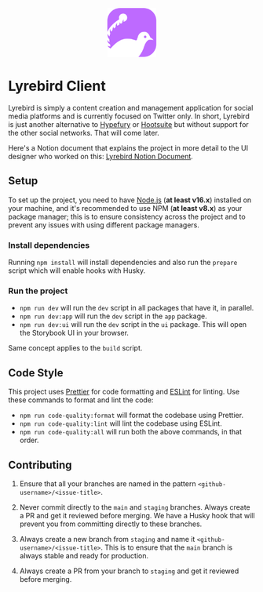 <div style="text-align: center;">
    <img src="./app/public/lyrebird-logo.svg" width="100" alt="Lyrebird logo" />
</div>

# Lyrebird Client

Lyrebird is simply a content creation and management application for social media platforms and is currently focused on
Twitter only. In short, Lyrebird is just another alternative to [Hypefury](https://hypefury.com) or
[Hootsuite](https://hootsuite.com) but without support for the other social networks. That will come later.

Here's a Notion document that explains the project in more detail to the UI designer who worked on
this: [Lyrebird Notion Document](https://www.notion.so/gyen/Lyrebird-A-Twitter-Content-Management-Software-6808d851058745099b444e52e6aa1471).

## Setup

To set up the project, you need to have [Node.js](https://nodejs.org/en/) (**at least v16.x**) installed on your
machine,
and it's recommended to use NPM (**at least v8.x**) as your package manager; this is to ensure consistency across the
project
and to prevent any issues with using different package managers.

### Install dependencies

Running `npm install` will install dependencies and also run the `prepare` script which will enable hooks with Husky.

### Run the project

- `npm run dev` will run the `dev` script in all packages that have it, in parallel.
- `npm run dev:app` will run the `dev` script in the `app` package.
- `npm run dev:ui` will run the `dev` script in the `ui` package. This will open the Storybook UI in your browser.

Same concept applies to the `build` script.

## Code Style

This project uses [Prettier](https://prettier.io/) for code formatting and [ESLint](https://eslint.org/) for linting.
Use these commands to format and lint the code:

- `npm run code-quality:format` will format the codebase using Prettier.
- `npm run code-quality:lint` will lint the codebase using ESLint.
- `npm run code-quality:all` will run both the above commands, in that order.

## Contributing

1. Ensure that all your branches are named in the pattern `<github-username>/<issue-title>`.

2. Never commit directly to the `main` and `staging` branches. Always create a PR and get it reviewed before merging. We
   have a Husky hook that will prevent you from committing directly to these branches.

3. Always create a new branch from `staging` and name it `<github-username>/<issue-title>`. This is to ensure that
   the `main` branch is always stable and ready for production.

4. Always create a PR from your branch to `staging` and get it reviewed before merging.
